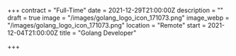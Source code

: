 +++
contract = "Full-Time"
date = 2021-12-29T21:00:00Z
description = ""
draft = true
image = "/images/golang_logo_icon_171073.png"
image_webp = "/images/golang_logo_icon_171073.png"
location = "Remote"
start = 2021-12-04T21:00:00Z
title = "Golang Developer"

+++
